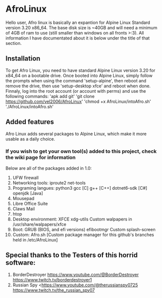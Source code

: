 # AfroLinux
Hello user, Afro linux is basically an expantion for Alpine Linux Standard version 3.20 x86_64. The base disk size is ~40GB and will need a minimum of 4GB of ram to use (still smaller than windows on all fronts >:3). All information I have documentated about it is below under the title of that section.

## Installation
To get Afro Linux, you need to have standard Alpine Linux version 3.20 for x84_64 on a bootable drive. Once booted into Alpine Linux, simply follow the prompts when using the command 'setup-alpine', then reboot and remove the drive, then use 'setup-desktop xfce' and reboot when done. Finnaly, log into the root account (or account with perms) and use the following commands: 'apk add git' 'git clone https://github.com/vel2006/AfroLinux' 'chmod +x AfroLinux/intoAfro.sh' './AfroLinux/intoAfro.sh'

## Added features
Afro Linux adds several packages to Alpine Linux, which make it more usable as a daily choice. 

### If you wish to get your own tool(s) added to this project, check the wiki page for information

Below are all of the packages added in 1.0:
1) UFW firewall
2) Networking tools:
   iproute2
   net-tools
3) Programing langues:
   python3
   gcc         [C]
   g++         [C++]
   dotnet6-sdk [C#]
   openjdk     [Java]
4) Mousepad
5) Libre Office Suite
6) Claws Mail
7) htop
8) Desktop environment:
   XFCE
   xdg-utils
   Custom walpapers in /usr/share/walpapers/xfce
9) Boot:
   GRUB (BIOS, and efi versions)
   efibootmgr
   Custom splash-screen
10) Custom:
    Afro.sh [Custom package manager for this github's branches held in /etc/AfroLinux]

## Special thanks to the Testers of this horrid software:
1) BorderDestroyer <https://www.youtube.com/@BorderDestroyer> <https://www.twitch.tv/borderdestroyer1>
2) Russian Spy     <<https://www.youtube.com/@therussianspy0725> <https://www.twitch.tv/the_russian_spy07>
